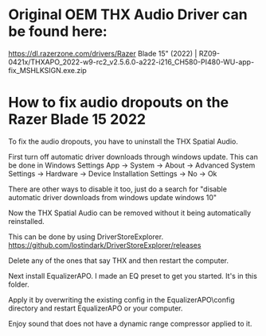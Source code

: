 # Original OEM THX Audio Driver can be found here:

https://dl.razerzone.com/drivers/Razer Blade 15" (2022) | RZ09-0421x/THXAPO_2022-w9-rc2_v2.5.6.0-a222-i216_CH580-PI480-WU-app-fix_MSHLKSIGN.exe.zip

# How to fix audio dropouts on the Razer Blade 15 2022

To fix the audio dropouts, you have to uninstall the THX Spatial Audio.

First turn off automatic driver downloads through windows update. This can be done in Windows Settings App -> System -> About -> Advanced System Settings -> Hardware -> Device Installation Settings -> No -> Ok

There are other ways to disable it too, just do a search for "disable automatic driver downloads from windows update windows 10"

Now the THX Spatial Audio can be removed without it being automatically reinstalled.

This can be done by using DriverStoreExplorer. https://github.com/lostindark/DriverStoreExplorer/releases

Delete any of the ones that say THX and then restart the computer.

Next install EqualizerAPO. I made an EQ preset to get you started. It's in this folder.

Apply it by overwriting the existing config in the EqualizerAPO\config directory and restart EqualizerAPO or your computer.

Enjoy sound that does not have a dynamic range compressor applied to it.
